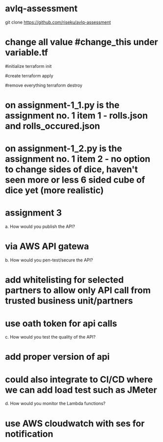 # avlq-assessment
git clone https://github.com/riseku/avlq-assessment

# change all value #change_this under variable.tf

#initialize
terraform init

#create
terraform apply

#remove everything
terraform destroy

# on assignment-1_1.py is the assignment no. 1 item 1 - rolls.json and rolls_occured.json
# on assignment-1_2.py is the assignment no. 1 item 2 - no option to change sides of dice, haven't seen more or less 6 sided cube of dice yet (more realistic)

# assignment 3
 a. How would you publish the API?  
 # via AWS API gatewa

 b. How would you pen-test/secure the API?
 # add whitelisting for selected partners to allow only API call from trusted business unit/partners
 # use oath token for api calls

 c. How would you test the quality of the API?  
 # add proper version of api
 # could also integrate to CI/CD where we can add load test such as JMeter

 d. How would you monitor the Lambda functions?  
 # use AWS cloudwatch with ses for notification
